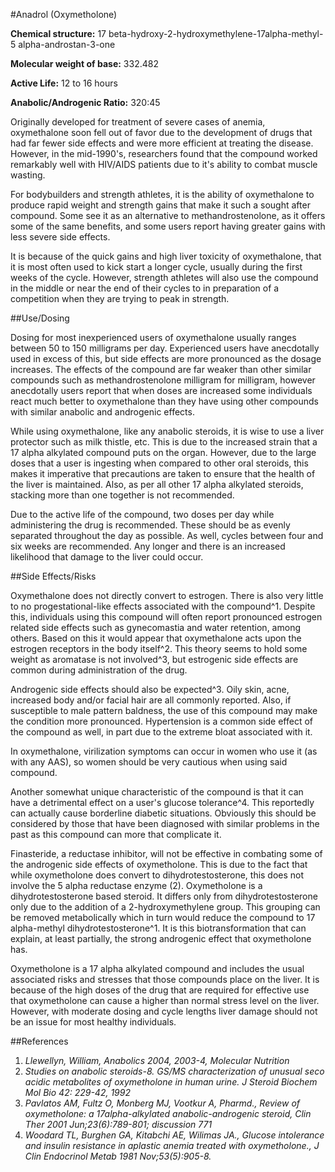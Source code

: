 #Anadrol (Oxymetholone)

**Chemical structure:** 17 beta-hydroxy-2-hydroxymethylene-17alpha-methyl-5 alpha-androstan-3-one 

**Molecular weight of base:** 332.482 

**Active Life:** 12 to 16 hours

**Anabolic/Androgenic Ratio:** 320:45

Originally developed for treatment of severe cases of anemia, oxymethalone soon fell out of favor due to the development of drugs that had far fewer side effects and were more efficient at treating the disease. However, in the mid-1990's, researchers found that the compound worked remarkably well with HIV/AIDS patients due to it's ability to combat muscle wasting.

For bodybuilders and strength athletes, it is the ability of oxymethalone to produce rapid weight and strength gains that make it such a sought after compound. Some see it as an alternative to methandrostenolone, as it offers some of the same benefits, and some users report having greater gains with less severe side effects. 

It is because of the quick gains and high liver toxicity of oxymethalone, that it is most often used to kick start a longer cycle, usually during the first weeks of the cycle. However, strength athletes will also use the compound in the middle or near the end of their cycles to in preparation of a competition when they are trying to peak in strength.

##Use/Dosing

Dosing for most inexperienced users of oxymethalone usually ranges between 50 to 150 milligrams per day. Experienced users have anecdotally used in excess of this, but side effects are more pronounced as the dosage increases. The effects of the compound are far weaker than other similar compounds such as methandrostenolone milligram for milligram, however anecdotally users report that when doses are increased some individuals react much better to oxymethalone than they have using other compounds with similar anabolic and androgenic effects. 

While using oxymethalone, like any anabolic steroids, it is wise to use a liver protector such as milk thistle, etc. This is due to the increased strain that a 17 alpha alkylated compound puts on the organ. However, due to the large doses that a user is ingesting when compared to other oral steroids, this makes it imperative that precautions are taken to ensure that the health of the liver is maintained. Also, as per all other 17 alpha alkylated steroids, stacking more than one together is not recommended. 

Due to the active life of the compound, two doses per day while administering the drug is recommended. These should be as evenly separated throughout the day as possible. As well, cycles between four and six weeks are recommended. Any longer and there is an increased likelihood that damage to the liver could occur. 

##Side Effects/Risks

Oxymethalone does not directly convert to estrogen. There is also very little to no progestational-like effects associated with the compound^1. Despite this, individuals using this compound will often report pronounced estrogen related side effects such as gynecomastia and water retention, among others. Based on this it would appear that oxymethalone acts upon the estrogen receptors in the body itself^2. This theory seems to hold some weight as aromatase is not involved^3, but estrogenic side effects are common during administration of the drug. 

Androgenic side effects should also be expected^3. Oily skin, acne, increased body and/or facial hair are all commonly reported. Also, if susceptible to male pattern baldness, the use of this compound may make the condition more pronounced. Hypertension is a common side effect of the compound as well, in part due to the extreme bloat associated with it. 

In oxymethalone, virilization symptoms can occur in women who use it (as with any AAS), so women should be very cautious when using said compound.

Another somewhat unique characteristic of the compound is that it can have a detrimental effect on a user's glucose tolerance^4. This reportedly can actually cause borderline diabetic situations. Obviously this should be considered by those that have been diagnosed with similar problems in the past as this compound can more that complicate it.

Finasteride, a reductase inhibitor, will not be effective in combating some of the androgenic side effects of oxymetholone. This is due to the fact that while oxymetholone does convert to dihydrotestosterone, this does not involve the 5 alpha reductase enzyme (2). Oxymetholone is a dihydrotestosterone based steroid. It differs only from dihydrotestosterone only due to the addition of a 2-hydroxymethylene group. This grouping can be removed metabolically which in turn would reduce the compound to 17 alpha-methyl dihydrotestosterone^1. It is this biotransformation that can explain, at least partially, the strong androgenic effect that oxymetholone has.

Oxymetholone is a 17 alpha alkylated compound and includes the usual associated risks and stresses that those compounds place on the liver. It is because of the high doses of the drug that are required for effective use that oxymetholone can cause a higher than normal stress level on the liver. However, with moderate dosing and cycle lengths liver damage should not be an issue for most healthy individuals.

##References

1. *Llewellyn, William, Anabolics 2004, 2003-4, Molecular Nutrition*
2. *Studies on anabolic steroids-8. GS/MS characterization of unusual seco acidic metabolites of oxymetholone in human urine. J Steroid Biochem Mol Bio 42: 229-42, 1992*
3. *Pavlatos AM, Fultz O, Monberg MJ, Vootkur A, Pharmd., Review of oxymetholone: a 17alpha-alkylated anabolic-androgenic steroid, Clin Ther 2001 Jun;23(6):789-801; discussion 771*
4. *Woodard TL, Burghen GA, Kitabchi AE, Wilimas JA., Glucose intolerance and insulin resistance in aplastic anemia treated with oxymetholone., J Clin Endocrinol Metab 1981 Nov;53(5):905-8.*
